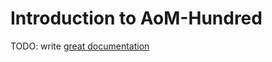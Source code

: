 # Introduction to AoM-Hundred

TODO: write [great documentation](http://jacobian.org/writing/great-documentation/what-to-write/)
